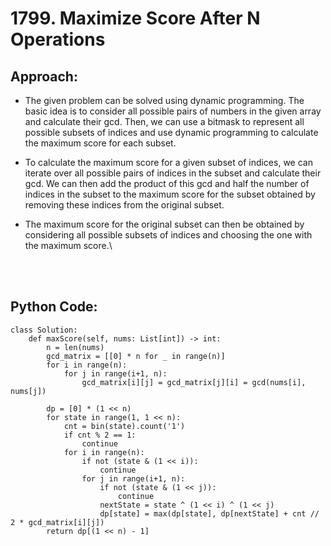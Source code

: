 # 1799. Maximize Score After N Operations

## Approach:
 - The given problem can be solved using dynamic programming. The basic idea is to consider all possible pairs of numbers in the given array and calculate their gcd. Then, we can use a bitmask to represent all possible subsets of indices and use dynamic programming to calculate the maximum score for each subset.

 - To calculate the maximum score for a given subset of indices, we can iterate over all possible pairs of indices in the subset and calculate their gcd. We can then add the product of this gcd and half the number of indices in the subset to the maximum score for the subset obtained by removing these indices from the original subset.

 - The maximum score for the original subset can then be obtained by considering all possible subsets of indices and choosing the one with the maximum score.\

<br></br>
## Python Code:
```shell
class Solution:
    def maxScore(self, nums: List[int]) -> int:
        n = len(nums)
        gcd_matrix = [[0] * n for _ in range(n)]
        for i in range(n):
            for j in range(i+1, n):
                gcd_matrix[i][j] = gcd_matrix[j][i] = gcd(nums[i], nums[j])
        
        dp = [0] * (1 << n)
        for state in range(1, 1 << n):
            cnt = bin(state).count('1')
            if cnt % 2 == 1:
                continue
            for i in range(n):
                if not (state & (1 << i)):
                    continue
                for j in range(i+1, n):
                    if not (state & (1 << j)):
                        continue
                    nextState = state ^ (1 << i) ^ (1 << j)
                    dp[state] = max(dp[state], dp[nextState] + cnt // 2 * gcd_matrix[i][j])
        return dp[(1 << n) - 1]
```

